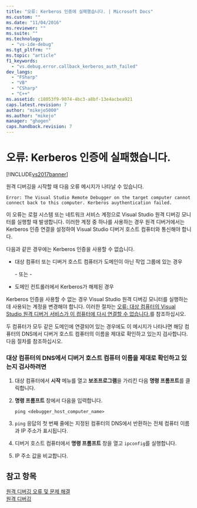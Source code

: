 ```yaml
---
title: "오류: Kerberos 인증에 실패했습니다. | Microsoft Docs"
ms.custom: ""
ms.date: "11/04/2016"
ms.reviewer: ""
ms.suite: ""
ms.technology: 
  - "vs-ide-debug"
ms.tgt_pltfrm: ""
ms.topic: "article"
f1_keywords: 
  - "vs.debug.error.callback_kerberos_auth_failed"
dev_langs: 
  - "FSharp"
  - "VB"
  - "CSharp"
  - "C++"
ms.assetid: c18053f9-9074-4bc3-a8bf-13e4acbea921
caps.latest.revision: 7
author: "mikejo5000"
ms.author: "mikejo"
manager: "ghogen"
caps.handback.revision: 7
---
```

# 오류: Kerberos 인증에 실패했습니다.
[!INCLUDE[vs2017banner](../code-quality/includes/vs2017banner.md)]

원격 디버깅을 시작할 때 다음 오류 메시지가 나타날 수 있습니다.  
  
```  
Error: The Visual Studio Remote Debugger on the target computer cannot connect back to this computer. Kerberos auythentication failed.  
```  
  
 이 오류는 로컬 시스템 또는 네트워크 서비스 계정으로 Visual Studio 원격 디버깅 모니터를 실행할 때 발생합니다.  이러한 계정 중 하나를 사용하는 경우 원격 디버거에서는 Kerberos 인증 연결을 설정하여 Visual Studio 디버거 호스트 컴퓨터와 통신해야 합니다.  
  
 다음과 같은 경우에는 Kerberos 인증을 사용할 수 없습니다.  
  
-   대상 컴퓨터 또는 디버거 호스트 컴퓨터가 도메인이 아닌 작업 그룹에 있는 경우  
  
     \- 또는 \-  
  
-   도메인 컨트롤러에서 Kerberos가 해제된 경우  
  
 Kerberos 인증을 사용할 수 없는 경우 Visual Studio 원격 디버깅 모니터를 실행하는 데 사용되는 계정을 변경해야 합니다.  이러한 절차는 [오류: 대상 컴퓨터의 Visual Studio 원격 디버거 서비스가 이 컴퓨터에 다시 연결할 수 없습니다.](../debugger/error-the-visual-studio-remote-debugger-service-on-the-target-computer-cannot-connect-back-to-this-computer.md)를 참조하십시오.  
  
 두 컴퓨터가 모두 같은 도메인에 연결되어 있는 경우에도 이 메시지가 나타나면 해당 컴퓨터의 DNS에서 디버거 호스트 컴퓨터의 이름을 제대로 확인하고 있는지 검사합니다.  다음 절차를 참조하십시오.  
  
### 대상 컴퓨터의 DNS에서 디버거 호스트 컴퓨터 이름을 제대로 확인하고 있는지 검사하려면  
  
1.  대상 컴퓨터에서 **시작** 메뉴를 열고 **보조프로그램**을 가리킨 다음 **명령 프롬프트**를 클릭합니다.  
  
2.  **명령 프롬프트** 창에서 다음을 입력합니다.  
  
    ```  
    ping <debugger_host_computer_name>  
    ```  
  
3.  `ping` 응답의 첫 번째 줄에는 지정된 컴퓨터의 DNS에서 반환하는 전체 컴퓨터 이름과 IP 주소가 표시됩니다.  
  
4.  디버거 호스트 컴퓨터에서 **명령 프롬프트** 창을 열고 `ipconfig`를 실행합니다.  
  
5.  IP 주소 값을 비교합니다.  
  
## 참고 항목  
 [원격 디버깅 오류 및 문제 해결](../debugger/remote-debugging-errors-and-troubleshooting.md)   
 [원격 디버깅](../debugger/remote-debugging.md)